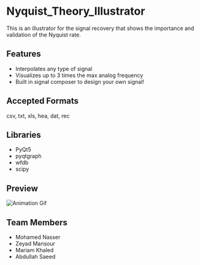 # Nyquist_Theory_Illustrator

This is an illustrator for the signal recovery that shows the importance and validation of the Nyquist rate.

## Features

* Interpolates any type of signal
* Visualizes up to 3 times the max analog frequency
* Built in signal composer to design your own signal!

## Accepted Formats

csv, txt, xls, hea, dat, rec

## Libraries

- PyQt5
- pyqtgraph
- wfdb
- scipy

## Preview

![Animation Gif](docs/Animation.gif)

## Team Members

- Mohamed Nasser
- Zeyad Mansour
- Mariam Khaled
- Abdullah Saeed
